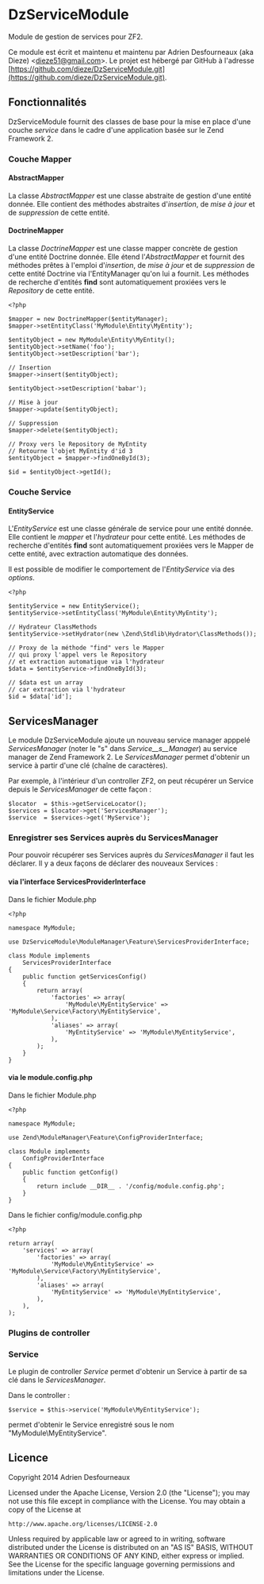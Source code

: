 DzServiceModule
============

Module de gestion de services pour ZF2.

Ce module est écrit et maintenu et maintenu par Adrien Desfourneaux (aka Dieze) &lt;dieze51@gmail.com&gt;. Le projet est hébergé par GitHub à l'adresse [https://github.com/dieze/DzServiceModule.git](https://github.com/dieze/DzServiceModule.git).

Fonctionnalités
-------------

DzServiceModule fournit des classes de base pour la mise en place d'une couche *service* dans le cadre d'une application basée sur le Zend Framework 2.

### Couche Mapper

#### AbstractMapper

La classe *AbstractMapper* est une classe abstraite de  gestion d'une entité donnée. Elle contient des méthodes abstraites d'*insertion*, de *mise à jour* et de *suppression* de cette entité.

#### DoctrineMapper

La classe *DoctrineMapper* est une classe mapper concrète de gestion d'une entité Doctrine donnée. Elle étend l'*AbstractMapper* et fournit des méthodes prêtes à l'emploi d'*insertion*, de *mise à jour* et de *suppression* de cette entité Doctrine via l'EntityManager qu'on lui a fournit. Les méthodes de recherche d'entités **find** sont automatiquement proxiées vers le *Repository* de cette entité.

	<?php
	
	$mapper = new DoctrineMapper($entityManager);
	$mapper->setEntityClass('MyModule\Entity\MyEntity');
	
	$entityObject = new MyModule\Entity\MyEntity();
	$entityObject->setName('foo');
	$entityObject->setDescription('bar');
	
	// Insertion
	$mapper->insert($entityObject);
	
	$entityObject->setDescription('babar');
	
	// Mise à jour
	$mapper->update($entityObject);
	
	// Suppression
	$mapper->delete($entityObject);

	// Proxy vers le Repository de MyEntity
	// Retourne l'objet MyEntity d'id 3
	$entityObject = $mapper->findOneById(3);
	
	$id = $entityObject->getId();


### Couche Service

#### EntityService

L'*EntityService* est une classe générale de service pour une entité donnée. Elle contient le *mapper* et l'*hydrateur* pour cette entité. Les méthodes de recherche d'entités **find** sont automatiquement proxiées vers le Mapper de cette entité, avec extraction automatique des données.

Il est possible de modifier le comportement de l'*EntityService* via des *options*.

	<?php
	
	$entityService = new EntityService();
	$entityService->setEntityClass('MyModule\Entity\MyEntity');
	
	// Hydrateur ClassMethods
	$entityService->setHydrator(new \Zend\Stdlib\Hydrator\ClassMethods());
	
	// Proxy de la méthode "find" vers le Mapper
	// qui proxy l'appel vers le Repository
	// et extraction automatique via l'hydrateur
	$data = $entityService->findOneById(3);
	
	// $data est un array
	// car extraction via l'hydrateur
	$id = $data['id'];
	
## ServicesManager

Le module DzServiceModule ajoute un nouveau service manager apppelé *ServicesManager* (noter le "s" dans *Service__s__Manager*) au service manager de Zend Framework 2. Le *ServicesManager* permet d'obtenir un service à partir d'une clé (chaîne de caractères).

Par exemple, à l'intérieur d'un controller ZF2, on peut récupérer un Service depuis le *ServicesManager* de cette façon :

	$locator  = $this->getServiceLocator();
	$services = $locator->get('ServicesManager');
	$service  = $services->get('MyService');
	
### Enregistrer ses Services auprès du ServicesManager

Pour pouvoir récupérer ses Services auprès du *ServicesManager* il faut les déclarer. Il y a deux façons de déclarer des nouveaux Services :

#### via l'interface ServicesProviderInterface

Dans le fichier Module.php

	<?php
	
	namespace MyModule;
	
	use DzServiceModule\ModuleManager\Feature\ServicesProviderInterface;
	
	class Module implements
		ServicesProviderInterface
	{
		public function getServicesConfig()
		{
			return array(
				'factories' => array(
					'MyModule\MyEntityService' => 'MyModule\Service\Factory\MyEntityService',
				),
				'aliases' => array(
					'MyEntityService' => 'MyModule\MyEntityService',
				),
			);
		}
	}
	
#### via le module.config.php

Dans le fichier Module.php

	<?php
	
	namespace MyModule;
	
	use Zend\ModuleManager\Feature\ConfigProviderInterface;
	
	class Module implements
		ConfigProviderInterface
	{
		public function getConfig()
		{
			return include __DIR__ . '/config/module.config.php';
		}
	}

Dans le fichier config/module.config.php

	<?php
	
	return array(
		'services' => array(
			'factories' => array(
				'MyModule\MyEntityService' => 'MyModule\Service\Factory\MyEntityService',
			),
			'aliases' => array(
				'MyEntityService' => 'MyModule\MyEntityService',
			),
		),
	);

### Plugins de controller

### Service

Le plugin de controller *Service* permet d'obtenir un Service à partir de sa clé dans le *ServicesManager*.

Dans le controller :

	$service = $this->service('MyModule\MyEntityService');
	
permet d'obtenir le Service enregistré sous le nom "MyModule\MyEntityService".

Licence
--------------

Copyright 2014 Adrien Desfourneaux

Licensed under the Apache License, Version 2.0 (the "License");
you may not use this file except in compliance with the License.
You may obtain a copy of the License at

    http://www.apache.org/licenses/LICENSE-2.0

Unless required by applicable law or agreed to in writing, software
distributed under the License is distributed on an "AS IS" BASIS,
WITHOUT WARRANTIES OR CONDITIONS OF ANY KIND, either express or implied.
See the License for the specific language governing permissions and
limitations under the License.